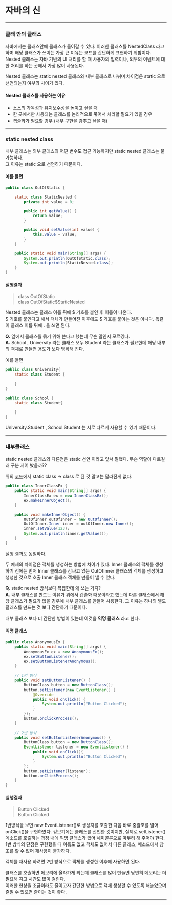 # 자바의 신

---

### 클래 안의 클래스

자바에서는 클래스안에 클래스가 들어갈 수 있다. 이러한 클래스를 NestedClass 라고 하며 
해당 클래스가 쓰이는 가장 큰 이유는 코드를 간단하게 표현하기 위함이다. <br>
Nested 클래스는 자바 기반의 UI 처리를 할 때 사용자의 입력이나, 외부의 이벤트에 대한 처리를 하는 곳에서 가장 많이 사용된다.

Nested 클래스는 static nested 클래스와 내부 클래스로 나뉘며 차이점은 static 으로 선언되는지 여부의 차이가 있다.

#### Nested 클래스를 사용하는 이유

- 소스의 가독성과 유지보수성을 높이고 싶을 때
- 한 곳에서만 사용되는 클래스를 논리적으로 묶어서 처리할 필요가 있을 경우
- 캡슐화가 필요할 경우 (내부 구현을 감추고 싶을 때)

---
### static nested class

내부 클래스는 외부 클래스의 어떤 변수도 접근 가능하지만 static nested 클래스는 불가능하다. <br>
그 이유는 static 으로 선언하기 때문이다. 

####  <div id = "nested"> 예를 들면 </div>

~~~java
public class OutOfStatic {

    static class StaticNested {
        private int value = 0;

        public int getValue() {
            return value;
        }

        public void setValue(int value) {
            this.value = value;
        }
    }

    public static void main(String[] args) {
        System.out.println(OutOfStatic.class);
        System.out.println(StaticNested.class);
    }
}
~~~

#### 실행결과

> class OutOfStatic <br>
class OutOfStatic$StaticNested

Nested 클래스는 클래스 이름 뒤에 $ 기호를 붙인 후 이름이 나온다. <br>
$ 기호를 붙인다고 해서 객체가 만들어진 이후에도 $ 기호를 붙이는 것은 아니다. 똑같이 클래스 이름 뒤에 . 을 쓰면 된다.

**Q.** 앞에서 클래스를 묶기 위해 쓴다고 했는데 무슨 말인지 모르겠다. <br>
**A.** School , University 라는 클래스 모두 Student 라는 클래스가 필요한데 해당 내부의 객체로 만들면 용도가 보다 명확해 진다.

예를 들면

~~~java
public class University{
    static class Student {
        
    }
}
~~~

~~~java
public class School {
    static class Student{
        
    }
}
~~~

University.Student , School.Student 는 서로 다르게 사용할 수 있기 때문이다.

---
### 내부클래스

static nested 클래스와 다른점은 static 선언 이라고 앞서 말했다. 무슨 역할이 다르길래 구분 지어 놨을까??


위의 [코드](#nested)에서 static class -> class 로 된 것 말고는 달라진게 없다.
~~~java
public class InnerClassEx {
    public static void main(String[] args) {
        InnerClassEx ex = new InnerClassEx();
        ex.makeInnerObject();
    }

    public void makeInnerObject() {
        OutOfInner outOfInner = new OutOfInner();
        OutOfInner.Inner inner = outOfInner.new Inner();
        inner.setValue(123);
        System.out.println(inner.getValue());
    }
}
~~~
실행 결과도 동일하다.

두 예제의 차이점은 객체를 생성하는 방법에 차이가 있다. Inner 클래스의 객체를 생성하기 전에는 
먼저 Inner 클래스를 감싸고 있는 OutOfInner 클래스의 객체를 생성하고 생성한 것으로 호출 Inner 클래스 객체를 만들어 낼 수 있다.

**Q.** static nested 방식보다 복잡한데 왜 쓰는 거지? <br>
**A.** 내부 클래스를 만드는 이유가 위에서 캡슐화 때문이라고 했는데 다른 클래스에서 해당 클래스가 필요가 없을 경우에 내부 클래스를 만들어 사용한다.
그 이유는 하나의 별도 클래스를 만드는 것 보다 간단하기 때문이다.

내부 클래스 보다 더 간단한 방법이 있는데 이것을 **익명 클래스** 라고 한다.

#### <div id = "anonymous"> 익명 클래스 </div>

~~~java
public class AnonymousEx {
    public static void main(String[] args) {
        AnonymousEx ex = new AnonymousEx();
        ex.setButtonListener();
        ex.setButtonListenerAnonymous();
    }
    
    // 1번 방식
    public void setButtonListener() {
        ButtonClass button = new ButtonClass();
        button.setListener(new EventListener() {
            @Override
            public void onClick() {
                System.out.println("Button Clicked");
            }
        });
        button.onClickProcess();
    }
    
    // 2번 방식
    public void setButtonListenerAnonymous() {
        ButtonClass button = new ButtonClass();
        EventListener listener = new EventListener() {
            public void onClick(){
                System.out.println("Button Clicked");
            }
        };
        button.setListener(listener);
        button.onClickProcess();
    }
}
~~~

#### 실행결과

> Button Clicked <br>
Button Clicked

1번방식을 보면 new EventListener()로 생성자를 호출한 다음 바로 중괄호를 열어 onClick()을 구현하였다.
겉보기에는 클래스를 선언한 것이지만, 실제로 setListener() 메소드를 호출하는 과정 내에 익명 클래스가 있어 세미콜론으로 마무리 해 주어야 한다. <br>
1번 방식의 단점은 구현했을 때 이름도 없고 객체도 없어서 다른 클래스, 메소드에서 참조를 할 수 없어 재사용이 불가하다.

객체를 재사용 하려면 2번 방식으로 객체를 생성한 이후에 사용하면 된다.

클래스를 호출하면 메모리에 올라가게 되는데 클래스를 많이 만들면 당연히 메모리는 더 필요해 지고 시간도 많이 걸린다. <br>
이러한 현상을 조금이라도 줄이고자 간단한 방법으로 객체 생성할 수 있도록 해놓았으며 줄일 수 있으면 줄이는 것이 좋다.

---
